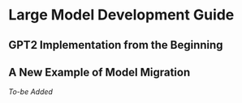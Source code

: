 # Large Model Development Guide

## GPT2 Implementation from the Beginning

## A New Example of Model Migration

*To-be Added*